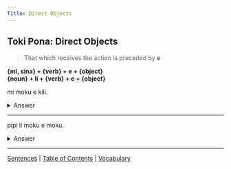 ```yaml
---
Title: Direct Objects
---
```


## Toki Pona: Direct Objects

  >That which receives the action is preceded by **e**

  **{mi, sina} + {verb} + e + {object}**  
  **{noun} + li + {verb} + e + {object}**  

  mi moku e kili.  
  <details>
  <summary>Answer</summary>
  I eat the fruit.  
  </details>

  ---
  
  pipi li moku e moku. 
  <details>
  <summary>Answer</summary>
  Bugs eat the food.  
  </details>

  ---

  [Sentences](03Sentences.md) | [Table of Contents](toc.md) | [Vocabulary](05Vocabulary.md)